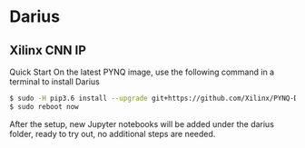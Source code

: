 # Darius
## Xilinx CNN IP

Quick Start
On the latest PYNQ image, use the following command in a terminal to install Darius
```bash
$ sudo -H pip3.6 install --upgrade git+https://github.com/Xilinx/PYNQ-DL.git
$ sudo reboot now
```
After the setup, new Jupyter notebooks will be added under the darius folder, ready to try out, no additional steps are needed.
